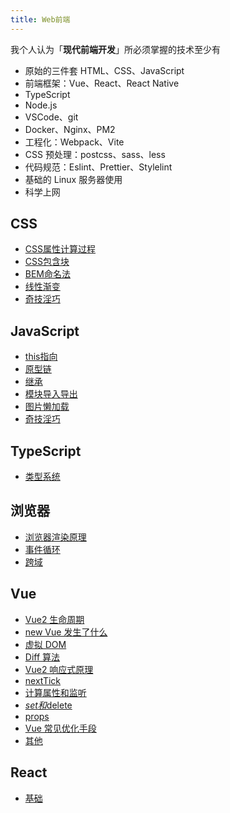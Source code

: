 ```yaml
---
title: Web前端
---
```


我个人认为「**现代前端开发**」所必须掌握的技术至少有

- 原始的三件套 HTML、CSS、JavaScript
- 前端框架：Vue、React、React Native
- TypeScript
- Node.js
- VSCode、git
- Docker、Nginx、PM2
- 工程化：Webpack、Vite
- CSS 预处理：postcss、sass、less
- 代码规范：Eslint、Prettier、Stylelint
- 基础的 Linux 服务器使用
- 科学上网

## CSS

- [CSS属性计算过程](./css/css-computed)
- [CSS包含块](./css/bfc)
- [BEM命名法](./css/bem-naming)
- [线性渐变](./css/linear-gradient)
- [奇技淫巧](./css/technique)

## JavaScript

- [this指向](./javascript/this)
- [原型链](./javascript/prototype)
- [继承](./javascript/extends)
- [模块导入导出](./javascript/module)
- [图片懒加载](./javascript/lazy-load)
- [奇技淫巧](./javascript/technique)

## TypeScript

- [类型系统](./typescript/type-system)

## 浏览器

- [浏览器渲染原理](./browser/rendering)
- [事件循环](./browser/eventloop)
- [跨域](./browser/cross-domain)

## Vue

- [Vue2 生命周期](./vue/vue2-lifecycle)
- [new Vue 发生了什么](./vue/newVue)
- [虚拟 DOM](./vue/virtual-dom)
- [Diff 算法](./vue/diff)
- [Vue2 响应式原理](./vue/vue2-reactivity)
- [nextTick](./vue/nextTick)
- [计算属性和监听](./vue/computed-and-watch)
- [$set和$delete](./vue/$set-and-$delete)
- [props](./vue/props)
- [Vue 常见优化手段](./vue/vue2-optimization)
- [其他](./vue/other)

## React

- [基础](./react/basic)

